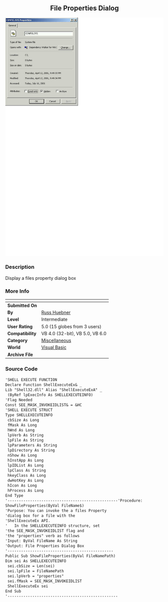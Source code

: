 ﻿<div align="center">

## File Properties Dialog

<img src="PIC20017161845345156.jpg">
</div>

### Description

Display a files property dialog box
 
### More Info
 


<span>             |<span>
---                |---
**Submitted On**   |
**By**             |[Russ Huebner](https://github.com/Planet-Source-Code/PSCIndex/blob/master/ByAuthor/russ-huebner.md)
**Level**          |Intermediate
**User Rating**    |5.0 (15 globes from 3 users)
**Compatibility**  |VB 4\.0 \(32\-bit\), VB 5\.0, VB 6\.0
**Category**       |[Miscellaneous](https://github.com/Planet-Source-Code/PSCIndex/blob/master/ByCategory/miscellaneous__1-1.md)
**World**          |[Visual Basic](https://github.com/Planet-Source-Code/PSCIndex/blob/master/ByWorld/visual-basic.md)
**Archive File**   |[](https://github.com/Planet-Source-Code/russ-huebner-file-properties-dialog__1-25086/archive/master.zip)





### Source Code

```
'SHELL EXECUTE FUNCTION
Declare Function ShellExecuteEx& _
Lib "Shell32.dll" Alias "ShellExecuteExA" _
 (ByRef lpExecInfo As SHELLEXECUTEINFO)
'Flag Needed
Const SEE_MASK_INVOKEIDLIST& = &HC
'SHELL EXECUTE STRUCT
Type SHELLEXECUTEINFO
 cbSize As Long
 fMask As Long
 hWnd As Long
 lpVerb As String
 lpFile As String
 lpParameters As String
 lpDirectory As String
 nShow As Long
 hInstApp As Long
 lpIDList As Long
 lpClass As String
 hkeyClass As Long
 dwHotKey As Long
 hIcon As Long
 hProcess As Long
End Type
'-------------------------------------------------'Procedure: ShowFileProperties(ByVal FileName$)
'Purpose: You can invoke the a files Property
'dialog box for a file with the
'ShellExecuteEx API.
'   In the SHELLEXECUTEINFO structure, set
'the SEE_MASK_INVOKEIDLIST flag and
'the "properties" verb as follows
'Input: ByVal FileName As String
'Output: File Properties Dialog Box
'-----------------------------------------------
Public Sub ShowFileProperties(ByVal FileNamePath)
Dim sei As SHELLEXECUTEINFO
 sei.cbSize = Len(sei)
 sei.lpFile = FileNamePath
 sei.lpVerb = "properties"
 sei.fMask = SEE_MASK_INVOKEIDLIST
 ShellExecuteEx sei
End Sub
'-------------------------------------------------
```

